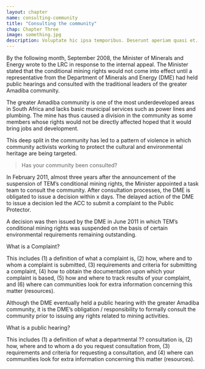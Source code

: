 ```yaml
---
layout: chapter
name: consulting-community
title: "Consulting the community"
chap: Chapter Three
image: something.jpg
description: Voluptate hic ipsa temporibus. Deserunt aperiam quasi et. Sit quibusdam animi expedita enim et. Voluptatem adipisci ducimus deleniti molestiae nihil odio. Quia maiores in officia. Est itaque quis et vitae. Quaerat nostrum suscipit voluptates voluptatem et consequatur ea.
---
```


By the following month, September 2008, the Minister of Minerals and Energy wrote to the LRC in response to the internal appeal. The Minister stated that the conditional mining rights would not come into effect until a representative from the Department of Minerals and Energy (DME) had held public hearings and consulted with the traditional leaders of the greater Amadiba community.

The greater Amadiba community is one of the most underdeveloped areas in South Africa and lacks basic municipal services such as power lines and plumbing. The mine has thus caused a division in the community as some members whose rights would not be directly affected hoped that it would bring jobs and development. 

This deep split in the community has led to a pattern of violence in which community activists working to protect the cultural and environmental heritage are being targeted.

> Has your community been consulted?

In February 2011, almost three years after the announcement of the suspension of TEM’s conditional mining rights, the Minister appointed a task team to consult the community. After consultation processes, the DME is obligated to issue a decision within x days. The delayed action of the DME to issue a decision led the ACC to submit a complaint to the Public Protector.

A decision was then issued by the DME in June 2011 in which TEM’s conditional mining rights was suspended on the basis of certain environmental requirements remaining outstanding.

<div class="edu-segment">
<p class="edu-title">What is a Complaint?</p>

This includes (1) a definition of what a complaint is, (2) how, where and to whom a complaint is submitted, (3) requirements and criteria for submitting a complaint, (4) how to obtain the documentation upon which your complaint is based, (5) how and where to track results of your complaint, and (6) where can communities look for extra information concerning this matter (resources).
</div>

Although the DME eventually held a public hearing with the greater Amadiba community, it is the DME’s obligation / responsibility to formally consult the community prior to issuing any rights related to mining activities.

<div class="edu-segment">
<p class="edu-title">What is a public hearing?</p>

This includes (1) a definition of what a departmental ?? consultation is, (2) how, where and to whom a do you request consultation from, (3) requirements and criteria for requesting a consultation, and (4) where can communities look for extra information concerning this matter (resources).
</div>
